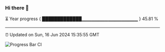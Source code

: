 ### Hi there 👋

⏳ Year progress { █████████████▁▁▁▁▁▁▁▁▁▁▁▁▁▁▁▁▁ } 45.81 %

---

⏰ Updated on Sun, 16 Jun 2024 15:35:55 GMT

![Progress Bar CI](https://github.com/IshwaranRudhara/GIT-ACTION/workflows/Progress%20Bar%20CI/badge.svg)
